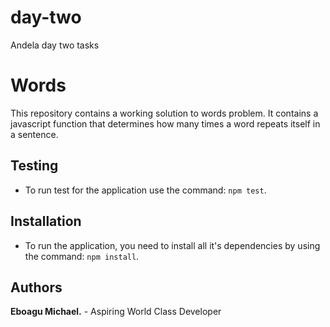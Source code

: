 # day-two
Andela day two tasks 

# Words
This repository contains a working solution to words problem. 
It contains a javascript function that determines how many times a word repeats itself in a sentence.

## Testing
- To run test for the application use the command: `npm test`.

## Installation
- To run the application, you need to install all it's dependencies by using the command: `npm install`.

## Authors
**Eboagu Michael.** - Aspiring World Class Developer 
